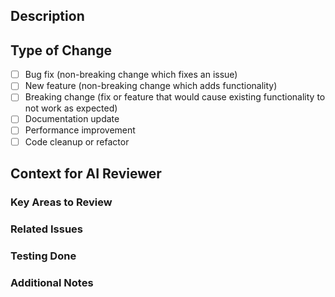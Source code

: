 ## Description
<!-- Describe your changes in detail -->

## Type of Change
<!-- What types of changes does your code introduce? Put an `x` in all the boxes that apply: -->
- [ ] Bug fix (non-breaking change which fixes an issue)
- [ ] New feature (non-breaking change which adds functionality)
- [ ] Breaking change (fix or feature that would cause existing functionality to not work as expected)
- [ ] Documentation update
- [ ] Performance improvement
- [ ] Code cleanup or refactor

## Context for AI Reviewer
<!-- Provide any additional context that would help the AI reviewer understand your changes better -->
<!-- For example: architectural decisions, business logic changes, performance considerations -->

### Key Areas to Review
<!-- List specific areas you'd like the AI to focus on during the review -->
<!-- For example: error handling, edge cases, security considerations -->

### Related Issues
<!-- Link to any related issues or tickets -->

### Testing Done
<!-- Describe the tests you've added or run to verify your changes -->

### Additional Notes
<!-- Any additional information that would help with the review --> 